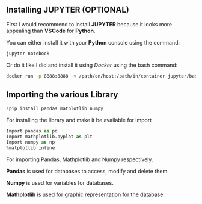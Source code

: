 ## Installing JUPYTER (OPTIONAL)

First I would recommend to install __JUPYTER__ because it looks more appealing than __VSCode__ for __Python__.

You can either install it with your __Python__ console using the command:

```python
jupyter notebook
```

Or do it like I did and install it using *Docker* using the bash command:

```bash
docker run -p 8888:8888 -v /path/on/host:/path/in/container jupyter/base-notebook
```

## Importing the various Library 

```python
!pip install pandas matplotlib numpy
```

For installing the library and make it be available for import

```python
Import pandas as pd
Import mathplotlib.pyplot as plt
Import numpy as np
%matplotlib inline
```

For importing Pandas, Mathplotlib and Numpy respectively.

__Pandas__ is used for databases to access, modify and delete them.

__Numpy__ is used for variables for databases.

__Mathplotlib__ is used for graphic representation for the database.
